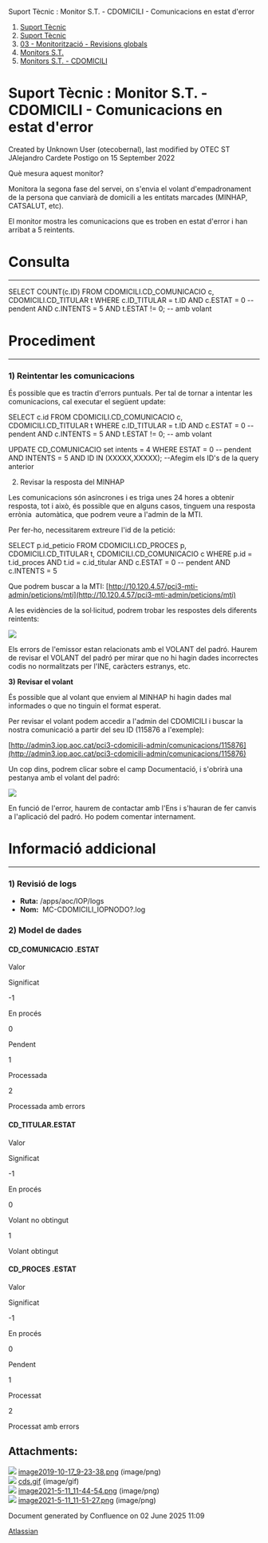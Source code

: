 Suport Tècnic : Monitor S.T. - CDOMICILI - Comunicacions en estat d'error  

1.  [Suport Tècnic](index.md)
2.  [Suport Tècnic](13893782.md)
3.  [03 - Monitorització - Revisions globals](26313327.md)
4.  [Monitors S.T.](Monitors-S.T._41522177.md)
5.  [Monitors S.T. - CDOMICILI](Monitors-S.T.---CDOMICILI_128647215.md)

Suport Tècnic : Monitor S.T. - CDOMICILI - Comunicacions en estat d'error
=========================================================================

Created by Unknown User (otecobernal), last modified by OTEC ST JAlejandro Cardete Postigo on 15 September 2022

Què mesura aquest monitor?

Monitora la segona fase del servei, on s'envia el volant d'empadronament de la persona que canviarà de domicili a les entitats marcades (MINHAP, CATSALUT, etc).

El monitor mostra les comunicacions que es troben en estat d'error i han arribat a 5 reintents.

  

**Consulta**
============

* * *

SELECT COUNT(c.ID)
  FROM CDOMICILI.CD\_COMUNICACIO c, CDOMICILI.CD\_TITULAR t
 WHERE c.ID\_TITULAR = t.ID
   AND c.ESTAT = 0 -- pendent
   AND c.INTENTS = 5
   AND t.ESTAT != 0; -- amb volant

**Procediment**
===============

* * *

### 1) Reintentar les comunicacions

És possible que es tractin d'errors puntuals. Per tal de tornar a intentar les comunicacions, cal executar el següent update:

SELECT c.id
  FROM CDOMICILI.CD\_COMUNICACIO c, CDOMICILI.CD\_TITULAR t
 WHERE c.ID\_TITULAR = t.ID
   AND c.ESTAT = 0 -- pendent
   AND c.INTENTS = 5
   AND t.ESTAT != 0; -- amb volant

UPDATE CD\_COMUNICACIO
   set intents = 4
 WHERE ESTAT = 0 -- pendent
   AND INTENTS = 5
   AND ID IN (XXXXX,XXXXX); --Afegim els ID's de la query anterior

2) Revisar la resposta del MINHAP

Les comunicacions són asíncrones i es triga unes 24 hores a obtenir resposta, tot i això, és possible que en alguns casos, tinguem una resposta errònia  automàtica, que podrem veure a l'admin de la MTI.

Per fer-ho, necessitarem extreure l'id de la petició:

SELECT p.id\_peticio
  FROM CDOMICILI.CD\_PROCES p, CDOMICILI.CD\_TITULAR t, CDOMICILI.CD\_COMUNICACIO c
 WHERE p.id = t.id\_proces
 AND t.id = c.id\_titular
 AND c.ESTAT = 0 -- pendent
   AND c.INTENTS = 5

Que podrem buscar a la MTI: [http://10.120.4.57/pci3-mti-admin/peticions/mti](http://10.120.4.57/pci3-mti-admin/peticions/mti)

A les evidències de la sol·licitud, podrem trobar les respostes dels diferents reintents:

![](attachments/41523053/41523058.png)

  

Els errors de l'emissor estan relacionats amb el VOLANT del padró. Haurem de revisar el VOLANT del padró per mirar que no hi hagin dades incorrectes codis no normalitzats per l'INE, caràcters estranys, etc.

**3) Revisar el volant**

És possible que al volant que enviem al MINHAP hi hagin dades mal informades o que no tinguin el format esperat.

Per revisar el volant podem accedir a l'admin del CDOMICILI i buscar la nostra comunicació a partir del seu ID (115876 a l'exemple):

[http://admin3.iop.aoc.cat/pci3-cdomicili-admin/comunicacions/115876](http://admin3.iop.aoc.cat/pci3-cdomicili-admin/comunicacions/115876)

Un cop dins, podrem clicar sobre el camp Documentació, i s'obrirà una pestanya amb el volant del padró:

![](attachments/41523053/41523059.png)

  

En funció de l'error, haurem de contactar amb l'Ens i s'hauran de fer canvis a l'aplicació del padró. Ho podem comentar internament.

**Informació addicional**
=========================

* * *

### 1) Revisió de logs

*   **Ruta:** /apps/aoc/IOP/logs
*   **Nom:**  MC-CDOMICILI\_IOPNODO?.log

### 2) Model de dades

#### CD\_COMUNICACIO .ESTAT

Valor

Significat

\-1

En procés

0

Pendent

1

Processada

2

Processada amb errors

#### CD\_TITULAR.ESTAT

Valor

Significat

\-1

En procés

0

Volant no obtingut

1

Volant obtingut

#### CD\_PROCES .ESTAT

Valor

Significat

\-1

En procés

0

Pendent

1

Processat

2

Processat amb errors

Attachments:
------------

![](images/icons/bullet_blue.gif) [image2019-10-17\_9-23-38.png](attachments/41523053/41523054.png) (image/png)  
![](images/icons/bullet_blue.gif) [cds.gif](attachments/41523053/41523055.gif) (image/gif)  
![](images/icons/bullet_blue.gif) [image2021-5-11\_11-44-54.png](attachments/41523053/41523058.png) (image/png)  
![](images/icons/bullet_blue.gif) [image2021-5-11\_11-51-27.png](attachments/41523053/41523059.png) (image/png)  

Document generated by Confluence on 02 June 2025 11:09

[Atlassian](http://www.atlassian.com/)